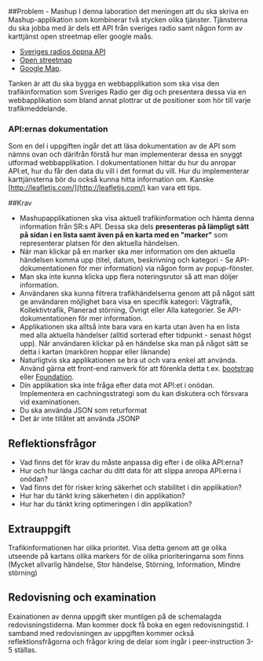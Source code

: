 ##Problem - Mashup
I denna laboration det meningen att du ska skriva en Mashup-applikation som kombinerar två stycken olika tjänster. Tjänsterna du ska jobba med är dels ett API från sveriges radio samt någon form av karttjänst open streetmap eller google maås.

* [Sveriges radios öppna API](http://sverigesradio.se/api/documentation/v2/index.html)
* [Open streetmap](https://www.openstreetmap.org/)
* [Google Map](https://developers.google.com/maps/documentation/javascript/tutorial). 

Tanken är att du ska bygga en webbapplikation som ska visa den trafikinformation som Sveriges Radio ger dig och presentera dessa via en webbapplikation som bland annat plottrar ut de positioner som hör till varje trafikmeddelande.

### API:ernas dokumentation
Som en del i uppgiften ingår det att läsa dokumentation av de API som nämns ovan och därifrån förstå hur man implementerar dessa en snyggt utformad webbapplikation. I dokumentationen hittar du hur du anropar API:et, hur du får den data du vill i det format du vill. Hur du implementerar karttjänsterna bör du också kunna hitta information om. Kanske [http://leafletjs.com/](http://leafletjs.com/) kan vara ett tips.


##Krav
* Mashupapplikationen ska visa aktuell trafikinformation och hämta denna information från SR:s API. Dessa ska dels **presenteras på lämpligt sätt på sidan i en lista samt även på en karta med en "marker"** som representerar platsen för den aktuella händelsen. 
* När man klickar på en marker ska mer information om den aktuella händelsen komma upp (titel, datum, beskrivning och kategori - Se API-dokumentationen för mer information) via någon form av popup-fönster. 
* Man ska inte kunna klicka upp flera noteringsrutor så att man döljer information.
* Användaren ska kunna filtrera trafikhändelserna genom att på något sätt ge användaren möjlighet bara visa en specifik kategori: Vägtrafik, Kollektivtrafik, Planerad störning, Övrigt eller Alla kategorier. Se API-dokumentationen för mer information.
* Applikationen ska alltså inte bara vara en karta utan även ha en lista med alla aktuella händelser (alltid sorterad efter tidpunkt - senast högst upp). När användaren klickar på en händelse ska man på något sätt se detta i kartan (markören hoppar eller liknande)
* Naturligtvis ska applikationen se bra ut och vara enkel att använda. Använd gärna ett front-end ramverk för att förenkla detta t.ex. [bootstrap](http://getbootstrap.com/) eller [Foundation](http://foundation.zurb.com/).
* Din applikation ska inte fråga efter data mot API:et i onödan. Implementera en cachningsstrategi som du kan diskutera och försvara vid examinationen. 
* Du ska använda JSON som returformat
* Det är inte tillåtet att använda JSONP

## Reflektionsfrågor
* Vad finns det för krav du måste anpassa dig efter i de olika API:erna?
* Hur och hur länga cachar du ditt data för att slippa anropa API:erna i onödan?
* Vad finns det för risker kring säkerhet och stabilitet i din applikation? 
* Hur har du tänkt kring säkerheten i din applikation?
* Hur har du tänkt kring optimeringen i din applikation?


## Extrauppgift
Trafikinformationen har olika prioritet. Visa detta genom att ge olika utseende på kartans olika markers för de olika prioriteringarna som finns (Mycket allvarlig händelse, Stor händelse, Störning, Information, Mindre störning)


## Redovisning och examination
Exainationen av denna uppgift sker muntligen på de schemalagda redovisningstiderna. Man kommer dock få boka en egen redovisningstid. I samband med redovisningen av uppgiften kommer också reflektionsfrågorna och frågor kring de delar som ingår i peer-instruction 3-5 ställas.

